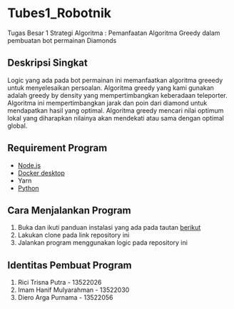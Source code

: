 # Tubes1_Robotnik
Tugas Besar 1 Strategi Algoritma : Pemanfaatan Algoritma Greedy dalam pembuatan bot permainan Diamonds

## Deskripsi Singkat
Logic yang ada pada bot permainan ini memanfaatkan algoritma greeedy untuk menyelesaikan persoalan. Algoritma greedy yang kami gunakan adalah greedy by density yang mempertimbangkan keberadaan teleporter. Algoritma ini mempertimbangkan jarak dan poin dari diamond untuk mendapatkan hasil yang optimal. Algoritma greedy mencari nilai optimum lokal yang diharapkan nilainya akan mendekati atau sama dengan optimal global.

## Requirement Program
* [Node.js](https://nodejs.org/en) 
* [Docker desktop](https://www.docker.com/products/docker-desktop/)
* Yarn
* [Python](https://www.python.org/downloads/) 

## Cara Menjalankan Program
1. Buka dan ikuti panduan instalasi yang ada pada tautan [berikut](https://docs.google.com/document/d/1L92Axb89yIkom0b24D350Z1QAr8rujvHof7-kXRAp7c/edit)
2. Lakukan clone pada link repository ini
3. Jalankan program menggunakan logic pada repository ini

## Identitas Pembuat Program
1. Rici Trisna Putra - 13522026
2. Imam Hanif Mulyarahman - 13522030
3. Diero Arga Purnama - 13522056
